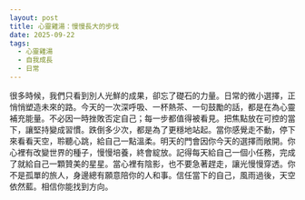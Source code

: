 ```yaml
---
layout: post
title: 心靈雞湯：慢慢長大的步伐
date: 2025-09-22
tags:
  - 心靈雞湯
  - 自我成長
  - 日常
---
```


很多時候，我們只看到別人光鮮的成果，卻忘了礎石的力量。日常的微小選擇，正悄悄塑造未來的路。今天的一次深呼吸、一杯熱茶、一句鼓勵的話，都是在為心靈補充能量。不必因一時挫敗否定自己；每一步都值得被看見。把焦點放在可控的當下，讓堅持變成習慣。跌倒多少次，都是為了更穩地站起。當你感覺走不動，停下來看看天空，聆聽心跳，給自己一點溫柔。明天的門會因你今天的選擇而敞開。你心裡有改變世界的種子，慢慢培養，終會綻放。記得每天給自己一個小任務，完成了就給自己一顆贊美的星星。當心裡有陰影，也不要急著趕走，讓光慢慢穿透。你不是孤單的旅人，身邊總有願意陪你的人和事。信任當下的自己，風雨過後，天空依然藍。相信你能找到方向。